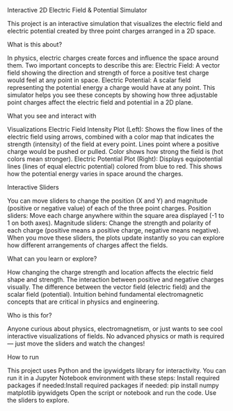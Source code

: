 Interactive 2D Electric Field & Potential Simulator
<p>
This project is an interactive simulation that visualizes the electric field and electric potential created by three point charges arranged in a 2D space.
</p>
<p>
What is this about?
</p>
In physics, electric charges create forces and influence the space around them. Two important concepts to describe this are:
Electric Field: A vector field showing the direction and strength of force a positive test charge would feel at any point in space.
Electric Potential: A scalar field representing the potential energy a charge would have at any point.
This simulator helps you see these concepts by showing how three adjustable point charges affect the electric field and potential in a 2D plane.
<p>
What you see and interact with
</p>
Visualizations Electric Field Intensity Plot (Left):
Shows the flow lines of the electric field using arrows, combined with a color map that indicates the strength (intensity) of the field at every point.
Lines point where a positive charge would be pushed or pulled.
Color shows how strong the field is (hot colors mean stronger).
Electric Potential Plot (Right):
Displays equipotential lines (lines of equal electric potential) colored from blue to red.
This shows how the potential energy varies in space around the charges.
<p>
Interactive Sliders
</p>
You can move sliders to change the position (X and Y) and magnitude (positive or negative value) of each of the three point charges.
Position sliders: Move each charge anywhere within the square area displayed (-1 to 1 on both axes).
Magnitude sliders: Change the strength and polarity of each charge (positive means a positive charge, negative means negative).
When you move these sliders, the plots update instantly so you can explore how different arrangements of charges affect the fields.
</p>
What can you learn or explore?
<p>
How changing the charge strength and location affects the electric field shape and strength.
The interaction between positive and negative charges visually.
The difference between the vector field (electric field) and the scalar field (potential).
Intuition behind fundamental electromagnetic concepts that are critical in physics and engineering.
</p>
Who is this for?
<p>
Anyone curious about physics, electromagnetism, or just wants to see cool interactive visualizations of fields. No advanced physics or math is required — just move the sliders and watch the changes!
</p>
How to run
<p>
This project uses Python and the ipywidgets library for interactivity. You can run it in a Jupyter Notebook environment with these steps:
Install required packages if needed:Install required packages if needed:
pip install numpy matplotlib ipywidgets
Open the script or notebook and run the code.
Use the sliders to explore.
</p>






